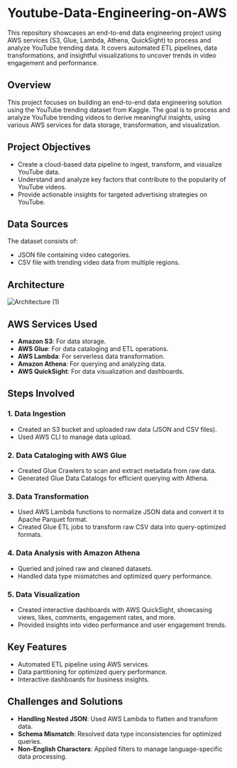 # Youtube-Data-Engineering-on-AWS
This repository showcases an end-to-end data engineering project using AWS services (S3, Glue, Lambda, Athena, QuickSight) to process and analyze YouTube trending data. It covers automated ETL pipelines, data transformations, and insightful visualizations to uncover trends in video engagement and performance.

## Overview
This project focuses on building an end-to-end data engineering solution using the YouTube trending dataset from Kaggle. The goal is to process and analyze YouTube trending videos to derive meaningful insights, using various AWS services for data storage, transformation, and visualization.

## Project Objectives
- Create a cloud-based data pipeline to ingest, transform, and visualize YouTube data.
- Understand and analyze key factors that contribute to the popularity of YouTube videos.
- Provide actionable insights for targeted advertising strategies on YouTube.

## Data Sources
The dataset consists of:
- JSON file containing video categories.
- CSV file with trending video data from multiple regions.

## Architecture
![Architecture (1)](https://github.com/user-attachments/assets/448ff5c1-a176-435d-ad8e-d4eb9e08c98a)


## AWS Services Used
- **Amazon S3**: For data storage.
- **AWS Glue**: For data cataloging and ETL operations.
- **AWS Lambda**: For serverless data transformation.
- **Amazon Athena**: For querying and analyzing data.
- **AWS QuickSight**: For data visualization and dashboards.

## Steps Involved

### 1. Data Ingestion
- Created an S3 bucket and uploaded raw data (JSON and CSV files).
- Used AWS CLI to manage data upload.

### 2. Data Cataloging with AWS Glue
- Created Glue Crawlers to scan and extract metadata from raw data.
- Generated Glue Data Catalogs for efficient querying with Athena.

### 3. Data Transformation
- Used AWS Lambda functions to normalize JSON data and convert it to Apache Parquet format.
- Created Glue ETL jobs to transform raw CSV data into query-optimized formats.

### 4. Data Analysis with Amazon Athena
- Queried and joined raw and cleaned datasets.
- Handled data type mismatches and optimized query performance.

### 5. Data Visualization
- Created interactive dashboards with AWS QuickSight, showcasing views, likes, comments, engagement rates, and more.
- Provided insights into video performance and user engagement trends.

## Key Features
- Automated ETL pipeline using AWS services.
- Data partitioning for optimized query performance.
- Interactive dashboards for business insights.

## Challenges and Solutions
- **Handling Nested JSON**: Used AWS Lambda to flatten and transform data.
- **Schema Mismatch**: Resolved data type inconsistencies for optimized queries.
- **Non-English Characters**: Applied filters to manage language-specific data processing.
